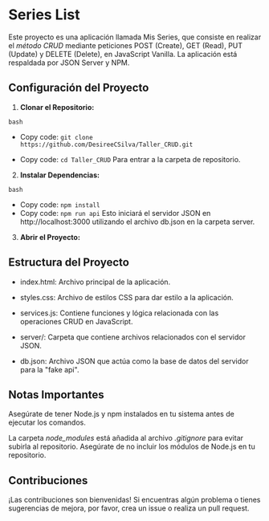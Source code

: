 # Series List

Este proyecto es una aplicación llamada Mis Series, que consiste en realizar el *método CRUD* mediante peticiones POST (Create), GET (Read), PUT (Update) y DELETE (Delete), en JavaScript Vanilla. La aplicación está respaldada por JSON Server y NPM. 

## Configuración del Proyecto

1. **Clonar el Repositorio:**

`bash`
* Copy code: `git clone https://github.com/DesireeCSilva/Taller_CRUD.git`
   
* Copy code: `cd Taller_CRUD`
Para entrar a la carpeta de repositorio.

2. **Instalar Dependencias:**

`bash`
* Copy code: `npm install`
* Copy code: `npm run api`
Esto iniciará el servidor JSON en http://localhost:3000 utilizando el archivo db.json en la carpeta server.

3. **Abrir el Proyecto:**

## Estructura del Proyecto
* index.html: Archivo principal de la aplicación.

* styles.css: Archivo de estilos CSS para dar estilo a la aplicación.

* services.js: Contiene funciones y lógica relacionada con las operaciones CRUD en JavaScript.

* server/: Carpeta que contiene archivos relacionados con el servidor JSON.

* db.json: Archivo JSON que actúa como la base de datos del servidor para la "fake api".

## Notas Importantes
Asegúrate de tener Node.js y npm instalados en tu sistema antes de ejecutar los comandos.

La carpeta *node_modules* está añadida al archivo *.gitignore* para evitar subirla al repositorio. Asegúrate de no incluir los módulos de Node.js en tu repositorio.

## Contribuciones
¡Las contribuciones son bienvenidas! Si encuentras algún problema o tienes sugerencias de mejora, por favor, crea un issue o realiza un pull request.